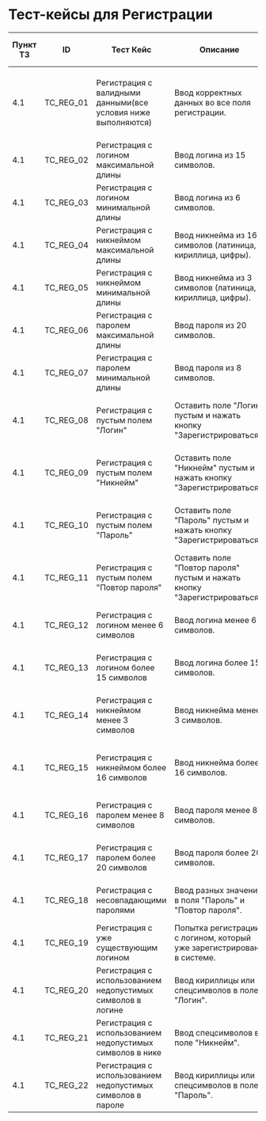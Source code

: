 # Тест-кейсы для Регистрации
| Пункт ТЗ | ID | Тест Кейс | Описание | Ожидаемый Результат (успех) | Ожидаемый Результат (неудача) | Статус | Приоритет |
|---|---|---|---|---|---|---|---|
| 4.1 | TC_REG_01 | Регистрация с валидными данными(все условия ниже выполняются) | Ввод корректных данных во все поля регистрации. | Успешная регистрация, автоматическая авторизация, переход на экран выбора класса. | `1001` - такой логин уже существует или `1004` - ошибка при регистрации пользователя |  | High |
| 4.1 | TC_REG_02 | Регистрация с логином максимальной длины | Ввод логина из 15 символов. | Успешная регистрация. | Ошибка регистрации, сообщение об ошибке. |  | Medium |
| 4.1 | TC_REG_03 | Регистрация с логином минимальной длины| Ввод логина из 6 символов. | Успешная регистрация. | Ошибка регистрации, сообщение об ошибке. |  | Medium |
| 4.1 | TC_REG_04 | Регистрация с никнеймом максимальной длины | Ввод никнейма из 16 символов (латиница, кириллица, цифры). | Успешная регистрация. | Ошибка регистрации, сообщение об ошибке. | | Medium |
| 4.1 | TC_REG_05 | Регистрация с никнеймом минимальной длины | Ввод никнейма из 3 символов (латиница, кириллица, цифры). | Успешная регистрация. | Ошибка регистрации, сообщение об ошибке. | | Medium |
| 4.1 | TC_REG_06 | Регистрация с паролем максимальной длины | Ввод пароля из 20 символов.  | Успешная регистрация. | Ошибка регистрации, сообщение об ошибке. |  | Medium |
| 4.1 | TC_REG_07 | Регистрация с паролем минимальной длины | Ввод пароля из 8 символов.  | Успешная регистрация. | Ошибка регистрации, сообщение об ошибке. |  | Medium |
| 4.1 | TC_REG_08 | Регистрация с пустым полем "Логин" | Оставить поле "Логин" пустым и нажать кнопку "Зарегистрироваться". | - | Ошибка, сообщение об обязательном заполнении поля. |  | High |
| 4.1 | TC_REG_09 | Регистрация с пустым полем "Никнейм" | Оставить поле "Никнейм" пустым и нажать кнопку "Зарегистрироваться". | - | Ошибка, сообщение об обязательном заполнении поля. |  | High |
| 4.1 | TC_REG_10 | Регистрация с пустым полем "Пароль" | Оставить поле "Пароль" пустым и нажать кнопку "Зарегистрироваться". | - | Ошибка, сообщение об обязательном заполнении поля. |  | High |
| 4.1 | TC_REG_11 | Регистрация с пустым полем "Повтор пароля" | Оставить поле "Повтор пароля" пустым и нажать кнопку "Зарегистрироваться". | - | Ошибка, сообщение об обязательном заполнении поля. |  | High |
| 4.1 | TC_REG_12 | Регистрация с логином менее 6 символов | Ввод логина менее 6 символов. | - | Ошибка, сообщение о недопустимой длине логина. |  | High |
| 4.1 | TC_REG_13 | Регистрация с логином более 15 символов | Ввод логина более 15 символов. | - | Ошибка, сообщение о недопустимой длине логина. |  | High |
| 4.1 | TC_REG_14 | Регистрация с никнеймом менее 3 символов | Ввод никнейма менее 3 символов. | - | Ошибка, сообщение о недопустимой длине никнейма. |  | High |
| 4.1 | TC_REG_15 | Регистрация с никнеймом более 16 символов | Ввод никнейма более 16 символов. | - | Ошибка, сообщение о недопустимой длине никнейма. |  | High |
| 4.1 | TC_REG_16 | Регистрация с паролем менее 8 символов | Ввод  пароля менее 8 символов. | - | Ошибка, сообщение о недопустимой длине пароля. |  | High |
| 4.1 | TC_REG_17 | Регистрация с паролем более 20 символов | Ввод пароля более 20 символов. | - | Ошибка, сообщение о недопустимой длине пароля.  |  | High | 
| 4.1 | TC_REG_18 | Регистрация с несовпадающими паролями | Ввод разных значений в поля "Пароль" и "Повтор пароля". | - | Ошибка, сообщение о несовпадении паролей. |  | High |
| 4.1 | TC_REG_19 | Регистрация с уже существующим логином | Попытка регистрации с логином, который уже зарегистрирован в системе. | - | Ошибка, сообщение о том, что логин занят.  |  | High | 
| 4.1 | TC_REG_20 | Регистрация с использованием недопустимых символов в логине | Ввод кириллицы или спецсимволов в поле "Логин". | - | Ошибка, сообщение о недопустимых символах.  |  | High | 
| 4.1 | TC_REG_21 | Регистрация с использованием недопустимых символов в нике | Ввод спецсимволов в поле "Никнейм". | - | Ошибка, сообщение о недопустимых символах.  |  | High | 
| 4.1 | TC_REG_22 | Регистрация с использованием недопустимых символов в пароле | Ввод кириллицы или спецсимволов в поле "Пароль". | - | Ошибка, сообщение о недопустимых символах. |  | High |
